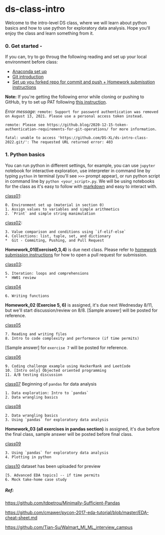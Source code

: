 # ds-class-intro

Welcome to the intro-level DS class, where we will learn about python basics and how to use python for exploratory data analysis. Hope you'll enjoy the class and learn something from it.

### 0. Get started - 
If you can, try to go throug the following reading and set up your local environment before class:

- [Anaconda set up](https://github.com/DS-XL/ds-intro-class-2022/blob/master/python_basics/class01/Anaconda_setup.md) 
- [Git introduction](https://github.com/DS-XL/ds-intro-class-2022/blob/master/python_basics/class01/git_setup.md)
- [Set up you forked repo for commit and push + Homework submisstion instructions](https://github.com/DS-XL/ds-intro-class-2022/blob/master/Git-setup-and-hw-instruction.md)

**Note:** If you're getting the following error while cloning or pushing to GitHub, try to set up PAT following [this instruction](https://docs.github.com/en/github/authenticating-to-github/keeping-your-account-and-data-secure/creating-a-personal-access-token#creating-a-token).

*Error message:*
`remote: Support for password authentication was removed on August 13, 2021. Please use a personal access token instead.`

`remote: Please see https://github.blog/2020-12-15-token-authentication-requirements-for-git-operations/ for more information.`

`fatal: unable to access 'https://github.com/DS-XL/ds-intro-class-2022.git/': The requested URL returned error: 403`


### 1. Python basics
You can run python in different settings, for example, you can use `jupyter` notebook for interactive exploration, use interpreter in command line by typing `python` in terminal (you'll see `>>>` prompt appear), or run python script in command line by `python <your_script>.py`. We will be using notebooks for the class as it's easy to follow with [markdown](https://guides.github.com/features/mastering-markdown/) and easy to interact with.

[class01](https://github.com/DS-XL/ds-intro-class-2022/tree/master/python_basics/class01):

	0. Environment set up (material in section 0)
	1. Assign values to variables and simple arithmetics
	2. `Print` and simple string manimulation

[class02](https://github.com/DS-XL/ds-intro-class-2022/tree/master/python_basics/class02):

	3. Value comparison and conditions using `if-elif-else`
	4. Collections: list, tuple, set, and dictionary
	*  Git - Commiting, Pushing, and Pull Request

**Homework_01(Exercise0,3,4)** is due next class. Please refer to [homework submission instructions](https://github.com/DS-XL/ds-intro-class-2022/blob/master/Git-setup-and-hw-instruction.md) for how to open a pull request for submission.

[class03](https://github.com/DS-XL/ds-intro-class-2022/tree/master/python_basics/class02):

	5. Iteration: loops and comprehensions
	*  HW01 review

[class04](https://github.com/DS-XL/ds-intro-class-2022/tree/master/python_basics/class02)

	6. Writing functions

**Homework_02 (Exercise 5, 6)** is assigned, it's due next Wednesday 8/11, but we'll start discussion/review on 8/8. [Sample answer] will be posted for reference.

[class05](https://github.com/DS-XL/ds-intro-class-2022/tree/master/python_basics/class03)

	7. Reading and writing files
	8. Intro to code complexity and performance (if time permits)

[Sample answer] for `exercise 7` will be posted for reference.

[class06](https://github.com/DS-XL/ds-intro-class-2022/tree/master/python_basics/class04)

	9. Coding challenge example using HackerRank and LeetCode
	10. [Intro only] Objected oriented programming
	11. A/B testing discussion

[class07](https://github.com/DS-XL/ds-intro-class-2022/tree/master/pandas_intro) Beginning of `pandas` for data analysis 

	1. Data exploration: Intro to `pandas` 
	2. Data wrangling basics

[class08](https://github.com/DS-XL/ds-intro-class-2022/tree/master/pandas_intro)

	2. Data wrangling basics
	3. Using `pandas` for exploratory data analysis

**Homework_03 (all exercises in pandas section)** is assigned, it's due before the final class, sample answer will be posted before final class.

[class09](https://github.com/DS-XL/ds-intro-class-2022/tree/master/pandas_intro)

	3. Using `pandas` for exploratory data analysis
	4. Plotting in python

[class10](https://github.com/DS-XL/ds-intro-class-2022/tree/master/final_class) dataset has been uploaded for preview

	[5. Advanced EDA topics] -- if time permits
	6. Mock take-home case study

##### Ref:
https://github.com/tdpetrou/Minimally-Sufficient-Pandas

https://github.com/cmawer/pycon-2017-eda-tutorial/blob/master/EDA-cheat-sheet.md

https://github.com/Tian-Su/Walmart_MI_ML_interview_campus
